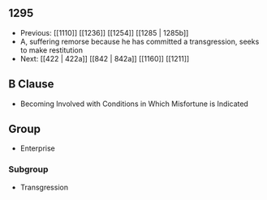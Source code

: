 ## 1295
- Previous: [[1110]] [[1236]] [[1254]] [[1285 | 1285b]] 
- A, suffering remorse because he has committed a transgression, seeks to make restitution
- Next: [[422 | 422a]] [[842 | 842a]] [[1160]] [[1211]] 

## B Clause
- Becoming Involved with Conditions in Which Misfortune is Indicated

## Group
- Enterprise

### Subgroup
- Transgression

